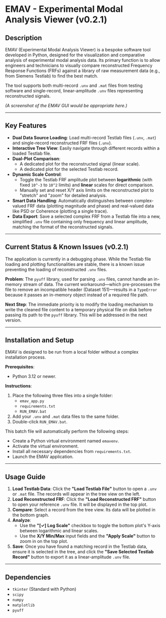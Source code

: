 # EMAV - Experimental Modal Analysis Viewer (v0.2.1)

## Description

EMAV (Experimental Modal Analysis Viewer) is a bespoke software tool developed in Python, designed for the visualization and comparative analysis of experimental modal analysis data. Its primary function is to allow engineers and technicians to visually compare reconstructed Frequency Response Functions (FRFs) against a library of raw measurement data (e.g., from Siemens Testlab) to find the best match.

The tool supports both multi-record `.unv` and `.mat` files from testing software and single-record, linear-amplitude `.unv` files representing reconstructed signals.

*(A screenshot of the EMAV GUI would be appropriate here.)*

---

## Key Features

- **Dual Data Source Loading**: Load multi-record Testlab files (`.unv`, `.mat`) and single-record reconstructed FRF files (`.unv`).
- **Interactive Tree View**: Easily navigate through different records within a loaded Testlab file.
- **Dual-Plot Comparison**:
    - A dedicated plot for the reconstructed signal (linear scale).
    - A dedicated plot for the selected Testlab record.
- **Dynamic Scale Control**:
    - Toggle the Testlab FRF amplitude plot between **logarithmic** (with fixed `10^-3` to `10^2` limits) and **linear** scales for direct comparison.
    - Manually set and reset X/Y axis limits on the reconstructed plot to "stretch" and "zoom" for detailed analysis.
- **Smart Data Handling**: Automatically distinguishes between complex-valued FRF data (plotting magnitude and phase) and real-valued data like PSD or Coherence (plotting a single trace).
- **Data Export**: Save a selected complex FRF from a Testlab file into a new, simplified `.unv` file containing only frequency and linear amplitude, matching the format of the reconstructed signals.

---

## Current Status & Known Issues (v0.2.1)

The application is currently in a debugging phase. While the Testlab file loading and plotting functionalities are stable, there is a known issue preventing the loading of reconstructed `.unv` files.

**Problem**: The `pyuff` library, used for parsing `.unv` files, cannot handle an in-memory stream of data. The current workaround—which pre-processes the file to remove an incompatible header (Dataset 151)—results in a `TypeError` because it passes an in-memory object instead of a required file path.

**Next Step**: The immediate priority is to modify the loading mechanism to write the cleaned file content to a temporary physical file on disk before passing its path to the `pyuff` library. This will be addressed in the next version.

---

## Installation and Setup

EMAV is designed to be run from a local folder without a complex installation process.

**Prerequisites**:
- Python 3.12 or newer.

**Instructions**:
1.  Place the following three files into a single folder:
    - `emav_app.py`
    - `requirements.txt`
    - `RUN_EMAV.bat`
2.  Add your `.unv` and `.mat` data files to the same folder.
3.  Double-click `RUN_EMAV.bat`.

This batch file will automatically perform the following steps:
- Create a Python virtual environment named `emavenv`.
- Activate the virtual environment.
- Install all necessary dependencies from `requirements.txt`.
- Launch the EMAV application.

---

## Usage Guide

1.  **Load Testlab Data**: Click the **"Load Testlab File"** button to open a `.unv` or `.mat` file. The records will appear in the tree view on the left.
2.  **Load Reconstructed FRF**: Click the **"Load Reconstructed FRF"** button to open your reference `.unv` file. It will be displayed in the top plot.
3.  **Compare**: Select a record from the tree view. Its data will be plotted in the bottom graph.
4.  **Analyze**:
    - Use the **"[✓] Log Scale"** checkbox to toggle the bottom plot's Y-axis between logarithmic and linear scales.
    - Use the **X/Y Min/Max** input fields and the **"Apply Scale"** button to zoom in on the top plot.
5.  **Save**: Once you have found a matching record in the Testlab data, ensure it is selected in the tree, and click the **"Save Selected Testlab Record"** button to export it as a linear-amplitude `.unv` file.

---

## Dependencies
- `tkinter` (Standard with Python)
- `scipy`
- `numpy`
- `matplotlib`
- `pyuff`
